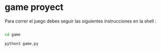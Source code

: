 # game proyect

Para correr el juego debes seguir las siguientes instrucciones en la shell :

```sh

cd game

python3 game.py

```
